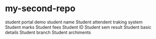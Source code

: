 # my-second-repo
student portal demo
student name
Student attendent traking system
Student marks
Student fees
Student ID
Student sem result
Student basic details
Student branch
Student archiments
